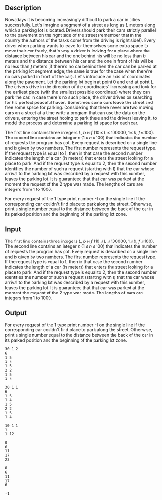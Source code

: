 ## Description

<div><p>Nowadays it is becoming increasingly difficult to park a car in cities successfully. Let's imagine a segment of a street as long as <span class="tex-span"><i>L</i></span> meters along which a parking lot is located. Drivers should park their cars strictly parallel to the pavement on the right side of the street (remember that in the country the authors of the tasks come from the driving is right side!). Every driver when parking wants to leave for themselves some extra space to move their car freely, that's why a driver is looking for a place where the distance between his car and the one behind his will be no less than <span class="tex-span"><i>b</i></span> meters and the distance between his car and the one in front of his will be no less than <span class="tex-span"><i>f</i></span> meters (if there's no car behind then the car can be parked at the parking lot segment edge; the same is true for the case when there're no cars parked in front of the car). Let's introduce an axis of coordinates along the pavement. Let the parking lot begin at point 0 and end at point <span class="tex-span"><i>L</i></span>. The drivers drive in the direction of the coordinates' increasing and look for the earliest place (with the smallest possible coordinate) where they can park the car. In case there's no such place, the driver drives on searching for his perfect peaceful haven. Sometimes some cars leave the street and free some space for parking. Considering that there never are two moving cars on a street at a time write a program that can use the data on the drivers, entering the street hoping to park there and the drivers leaving it, to model the process and determine a parking lot space for each car.</p></div><div class="input-specification"><p>The first line contains three integers <span class="tex-span"><i>L</i></span>, <span class="tex-span"><i>b</i></span> и <span class="tex-span"><i>f</i></span> (<span class="tex-span">10 ≤ <i>L</i> ≤ 100000, 1 ≤ <i>b</i>, <i>f</i> ≤ 100</span>). The second line contains an integer <span class="tex-span"><i>n</i></span> (<span class="tex-span">1 ≤ <i>n</i> ≤ 100</span>) that indicates the number of requests the program has got. Every request is described on a single line and is given by two numbers. The first number represents the request type. If the request type is equal to <span class="tex-span">1</span>, then in that case the second number indicates the length of a car (in meters) that enters the street looking for a place to park. And if the request type is equal to <span class="tex-span">2</span>, then the second number identifies the number of such a request (starting with <span class="tex-span">1</span>) that the car whose arrival to the parking lot was described by a request with this number, leaves the parking lot. It is guaranteed that that car was parked at the moment the request of the <span class="tex-span">2</span> type was made. The lengths of cars are integers from <span class="tex-span">1</span> to <span class="tex-span">1000</span>.</p></div><div class="output-specification"><p>For every request of the <span class="tex-span">1</span> type print number <span class="tex-font-style-tt">-1</span> on the single line if the corresponding car couldn't find place to park along the street. Otherwise, print a single number equal to the distance between the back of the car in its parked position and the beginning of the parking lot zone.</p></div>

## Input

<p>The first line contains three integers <span class="tex-span"><i>L</i></span>, <span class="tex-span"><i>b</i></span> и <span class="tex-span"><i>f</i></span> (<span class="tex-span">10 ≤ <i>L</i> ≤ 100000, 1 ≤ <i>b</i>, <i>f</i> ≤ 100</span>). The second line contains an integer <span class="tex-span"><i>n</i></span> (<span class="tex-span">1 ≤ <i>n</i> ≤ 100</span>) that indicates the number of requests the program has got. Every request is described on a single line and is given by two numbers. The first number represents the request type. If the request type is equal to <span class="tex-span">1</span>, then in that case the second number indicates the length of a car (in meters) that enters the street looking for a place to park. And if the request type is equal to <span class="tex-span">2</span>, then the second number identifies the number of such a request (starting with <span class="tex-span">1</span>) that the car whose arrival to the parking lot was described by a request with this number, leaves the parking lot. It is guaranteed that that car was parked at the moment the request of the <span class="tex-span">2</span> type was made. The lengths of cars are integers from <span class="tex-span">1</span> to <span class="tex-span">1000</span>.</p>

## Output

<p>For every request of the <span class="tex-span">1</span> type print number <span class="tex-font-style-tt">-1</span> on the single line if the corresponding car couldn't find place to park along the street. Otherwise, print a single number equal to the distance between the back of the car in its parked position and the beginning of the parking lot zone.</p>





```input1
30 1 2
6
1 5
1 4
1 5
2 2
1 5
1 4

```




```input2
30 1 1
6
1 5
1 4
1 5
2 2
1 5
1 4

```




```input3
10 1 1
1
1 12

```




```output1
0
6
11
17
23

```




```output2
0
6
11
17
6

```




```output3
-1

```


